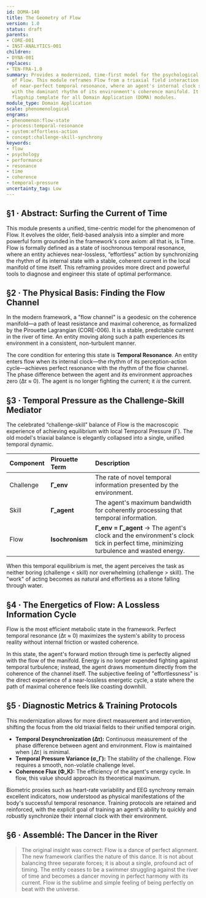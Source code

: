 ```yaml
---
id: DOMA-140
title: The Geometry of Flow
version: 1.0
status: draft
parents:
- CORE-001
- INST-ANALYTICS-001
children:
- DYNA-001
replaces:
- TEN-FRA-1.0
summary: Provides a modernized, time-first model for the psychological phenomenon
  of Flow. This module reframes Flow from a triaxial field interaction into a state
  of near-perfect temporal resonance, where an agent's internal clock synchronizes
  with the dominant rhythm of its environment's coherence manifold. It serves as the
  flagship template for all Domain Application (DOMA) modules.
module_type: Domain Application
scale: phenomenological
engrams:
- phenomenon:flow-state
- process:temporal-resonance
- system:effortless-action
- concept:challenge-skill-synchrony
keywords:
- flow
- psychology
- performance
- resonance
- time
- coherence
- temporal-pressure
uncertainty_tag: Low
---
```

## §1 · Abstract: Surfing the Current of Time

This module presents a unified, time-centric model for the phenomenon of Flow. It evolves the older, field-based analysis into a simpler and more powerful form grounded in the framework's core axiom: all that is, is Time. Flow is formally defined as a state of isochronous temporal resonance, where an entity achieves near-lossless, “effortless” action by synchronizing the rhythm of its internal state with a stable, coherent current in the local manifold of time itself. This reframing provides more direct and powerful tools to diagnose and engineer this state of optimal performance.

## §2 · The Physical Basis: Finding the Flow Channel

In the modern framework, a "flow channel" is a geodesic on the coherence manifold—a path of least resistance and maximal coherence, as formalized by the Pirouette Lagrangian (CORE-006). It is a stable, predictable current in the river of time. An entity moving along such a path experiences its environment in a consistent, non-turbulent manner.

The core condition for entering this state is **Temporal Resonance**. An entity enters flow when its internal clock—the rhythm of its perception-action cycle—achieves perfect resonance with the rhythm of the flow channel. The phase difference between the agent and its environment approaches zero (Δτ ≈ 0). The agent is no longer fighting the current; it *is* the current.

## §3 · Temporal Pressure as the Challenge-Skill Mediator

The celebrated “challenge-skill” balance of Flow is the macroscopic experience of achieving equilibrium with local Temporal Pressure (Γ). The old model's triaxial balance is elegantly collapsed into a single, unified temporal dynamic.

| Component | Pirouette Term | Description                                                                         |
| :-------- | :------------- | :---------------------------------------------------------------------------------- |
| Challenge | **Γ_env**      | The rate of novel temporal information presented by the environment.                |
| Skill     | **Γ_agent**    | The agent's maximum bandwidth for coherently processing that temporal information. |
| Flow      | **Isochronism**| **Γ_env = Γ_agent** → The agent's clock and the environment's clock tick in perfect time, minimizing turbulence and wasted energy. |

When this temporal equilibrium is met, the agent perceives the task as neither boring (challenge < skill) nor overwhelming (challenge > skill). The "work" of acting becomes as natural and effortless as a stone falling through water.

## §4 · The Energetics of Flow: A Lossless Information Cycle

Flow is the most efficient metabolic state in the framework. Perfect temporal resonance (Δτ ≈ 0) maximizes the system's ability to process reality without internal friction or wasted coherence.

In this state, the agent's forward motion through time is perfectly aligned with the flow of the manifold. Energy is no longer expended fighting against temporal turbulence; instead, the agent draws momentum directly from the coherence of the channel itself. The subjective feeling of "effortlessness" is the direct experience of a near-lossless energetic cycle, a state where the path of maximal coherence feels like coasting downhill.

## §5 · Diagnostic Metrics & Training Protocols

This modernization allows for more direct measurement and intervention, shifting the focus from the old triaxial fields to their unified temporal origin.

*   **Temporal Desynchronization (Δτ):** Continuous measurement of the phase difference between agent and environment. Flow is maintained when ∣Δτ∣ is minimal.
*   **Temporal Pressure Variance (σ_Γ):** The stability of the challenge. Flow requires a smooth, non-volatile challenge level.
*   **Coherence Flux (Φ_K):** The efficiency of the agent's energy cycle. In flow, this value should approach its theoretical maximum.

Biometric proxies such as heart-rate variability and EEG synchrony remain excellent indicators, now understood as physical manifestations of the body's successful temporal resonance. Training protocols are retained and reinforced, with the explicit goal of training an agent's ability to quickly and robustly synchronize their internal clock with their environment.

## §6 · Assemblé: The Dancer in the River

> The original insight was correct: Flow is a dance of perfect alignment. The new framework clarifies the nature of this dance. It is not about balancing three separate forces; it is about a single, profound act of timing. The entity ceases to be a swimmer struggling against the river of time and becomes a dancer moving in perfect harmony with its current. Flow is the sublime and simple feeling of being perfectly on beat with the universe.
```
